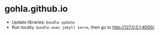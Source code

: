 # gohla.github.io

* Update libraries: `bundle update`.
* Run locally: `bundle exec jekyll serve`, then go to <http://127.0.0.1:4000/>.
